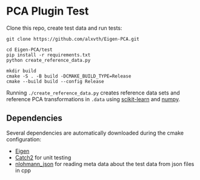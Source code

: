 # PCA Plugin Test

Clone this repo, create test data and run tests:
```
git clone https://github.com/alxvth/Eigen-PCA.git

cd Eigen-PCA/test
pip install -r requirements.txt
python create_reference_data.py

mkdir build
cmake -S . -B build -DCMAKE_BUILD_TYPE=Release
cmake --build build --config Release
```

Running `./create_reference_data.py` creates reference data sets and reference PCA transformations in `.data`  using [scikit-learn](https://scikit-learn.org) and [numpy](https://numpy.org/).

## Dependencies
Several dependencies are automatically downloaded during the cmake configuration: 
- [Eigen](https://gitlab.com/libeigen/eigen)
- [Catch2](https://github.com/catchorg/Catch2) for unit testing
- [nlohmann_json](https://github.com/nlohmann/json) for reading meta data about the test data from json files in cpp

